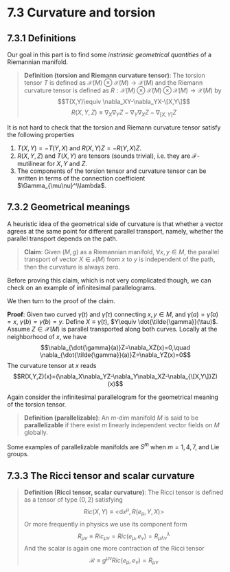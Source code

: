 # 7.3 Curvature and torsion

## 7.3.1 Definitions

Our goal in this part is to find some _instrinsic geometrical quantities_ of a Riemannian manifold.

>**Definition (torsion and Riemann curvature tensor)**: The torsion tensor $T$ is defined as $\mathcal{X}(M)\otimes \mathcal{X}(M)\to \mathcal{X}(M)$ and the Riemann curvature tensor is defined as $R: \mathcal{X}(M)\otimes\mathcal{X}(M)\otimes\mathcal{X}(M)\to \mathcal{X}(M)$ by
>$$T(X,Y)\equiv \nabla_XY-\nabla_YX-\[X,Y\]$$
>$$R(X,Y,Z)\equiv \nabla_X\nabla_Y Z-\nabla_Y\nabla_X Z-\nabla_{[X,Y]}Z$$

It is not hard to check that the torsion and Riemann curvature tensor satisfy the following properties
1. $T(X,Y)=-T(Y,X)$ and $R(X,Y)Z=-R(Y,X)Z$.
2. $R(X,Y,Z)$ and $T(X,Y)$ are tensors (sounds trivial), i.e. they are $\mathcal{F}$-mutilinear for $X,Y$ and $Z$.
3. The components of the torsion tensor and curvature tensor can be written in terms of the connection coefficient $\Gamma_{\mu\nu}^\\lambda$.


## 7.3.2 Geometrical meanings

A heuristic idea of the geometrical side of curvature is that whether a vector agrees at the same point for different parallel transport, namely, whether the parallel transport depends on the path.

>**Claim**: Given $(M,g)$ as a Riemannian manifold, $\forall x,y \in M$, the parallel transport of vector $X\in \mathcal{x}(M)$ from $x$ to $y$ is independent of the path, then the curvature is always zero.

Before proving this claim, which is not very complicated though, we can check on an example of infinitesimal parallelograms.
 
 


We then turn to the proof of the claim.

**Proof**: Given two curved $\gamma(t)$ and $\tilde{\gamma}(\tau)$ connecting $x,y\in M$, and $\gamma(a)=\tilde{\gamma}(a)=x$, $\gamma(b)=\tilde{\gamma}(b)=y$. Define $X\equiv\dot{\gamma}(t)$, $Y\equiv \dot{\tilde{\gamma}}(\tau)$. Assume $Z\in \mathcal{X}(M)$ is parallel transported along both curves. Locally at the neighborhood of $x$, we have
$$\nabla_{\dot{\gamma}(a)}Z=\nabla_XZ(x)=0,\quad \nabla_{\dot{\tilde{\gamma}}(a)}Z=\nabla_YZ(x)=0$$
The curvature tensor at $x$ reads
$$R(X,Y,Z)(x)=(\nabla_X\nabla_YZ-\nabla_Y\nabla_XZ-\nabla_{\[X,Y\]}Z)(x)$$


Again consider the infinitesimal parallelogram for the geometrical meaning of the torsion tensor.

>**Definition (parallelizable)**: An $m$-dim manifold $M$ is said to be **parallelizable** if there exist $m$ linearly independent vector fields on $M$ globally.

Some examples of parallelizable manifolds are $S^m$ when $m=1,4,7$, and Lie groups.

## 7.3.3 The Ricci tensor and scalar curvature

>**Definition (Ricci tensor, scalar curvature)**: The Ricci tensor is defined as a tensor of type $(0,2)$ satisfying
>$$Ric(X,Y)\equiv \big<\mathrm{d}x^\mu,R(e_\mu,Y,X)\big>$$
Or more frequently in physics we use its component form
$$R_{\mu\nu}\equiv Ric_{\mu\nu}=Ric(e_\mu,e_\nu)=R^\lambda_{\mu\lambda\nu}$$
And the scalar is again one more contraction of the Ricci tensor
$$\mathcal{R}\equiv g^{\mu\nu}Ric(e_\mu,e_\nu)=R_{\mu\nu}$$



